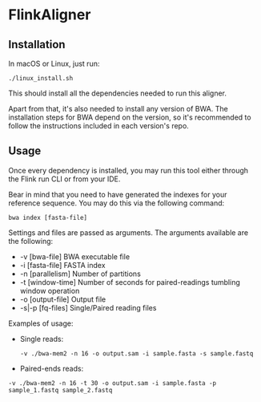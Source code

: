 # FlinkAligner

## Installation

In macOS or Linux, just run:

```./linux_install.sh```

This should install all the dependencies needed to run this aligner.

Apart from that, it's also needed to install any version of BWA. 
The installation steps for BWA depend on the version, so it's recommended to follow the instructions included in each version's repo.

## Usage

Once every dependency is installed, you may run this tool either through the Flink run CLI or from your IDE.

Bear in mind that you need to have generated the indexes for your reference sequence. You may do this via the following command:

```bwa index [fasta-file]```

Settings and files are passed as arguments. 
The arguments available are the following:

* -v [bwa-file]    BWA executable file
* -i [fasta-file]  FASTA index
* -n [parallelism] Number of partitions
* -t [window-time] Number of seconds for paired-readings tumbling window operation
* -o [output-file] Output file
* -s|-p [fq-files] Single/Paired reading files

Examples of usage:

* Single reads:

  ```-v ./bwa-mem2 -n 16 -o output.sam -i sample.fasta -s sample.fastq```
* Paired-ends reads:

```-v ./bwa-mem2 -n 16 -t 30 -o output.sam -i sample.fasta -p sample_1.fastq sample_2.fastq```